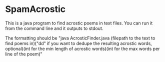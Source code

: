 # SpamAcrostic
This is a java program to find acrostic poems in text files.  You can run it from the command line and it outputs to stdout.

The formatting should be 
"java AcrosticFinder.java (filepath to the text to find poems in)("dd" if you want to dedupe the resulting acrostic words, optional)(int for the min length of acrostic words)(int for the max words per line of the poem)"
